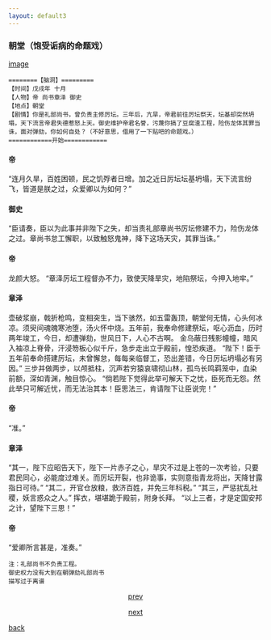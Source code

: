 ```yaml
---
layout: default3
---
```


### 朝堂（饱受诟病的命题戏）

[image](https://raw.githubusercontent.com/UserT2019/UserT2019.github.io/master/assets/img/mtxct.png)

```
========【脑洞】=========
【时间】戊戌年 十月
【人物】帝 尚书章泽 御史
【地点】朝堂
【剧情】你是礼部尚书，曾负责主修厉坛。三年后，亢旱，帝君前往厉坛祭天，坛基却突然坍塌，天下流言帝君失德惹怒上天。御史维护帝君名誉，污蔑你搞了豆腐渣工程，险伤龙体其罪当诛，面对弹劾，你如何自处？（不好意思，借用了一下贴吧的命题戏。）
============开始============
```

#### 帝
“连月久旱，百姓困顿，民之饥殍者日增。加之近日厉坛坛基坍塌，天下流言纷飞，皆道是朕之过，众爱卿以为如何？”

#### 御史
“臣请奏，臣以为此事并非陛下之失，却当责礼部章尚书厉坛修建不力，险伤龙体之过。章尚书怠工懈职，以致触怒鬼神，降下这场天灾，其罪当诛。”

#### 帝
龙颜大怒。
“章泽厉坛工程督办不力，致使天降旱灾，地陷祭坛，今押入地牢。”

#### 章泽
壶破浆崩，戟折枪鸣，变相突生，当下骇然，如五雷轰顶，朝堂何无情，心头何冰凉。须臾间魂魄寒池堕，汤火怀中烧。五年前，我奉命修建祭坛，呕心沥血，历时两年竣工，今日，却遭弹劾，世风日下，人心不古啊。
金乌蔽日残影幢幢，暗风入袖凉上脊骨，汗浸笏板心似千斤，急步走出立于殿前，惶恐疾道。
“陛下！臣于五年前奉命搭建厉坛，未曾懈怠，每每亲临督工，恐出差错，今日厉坛坍塌必有另因。”
三步并做两步，以颅抵柱，沉声若穷猿哀啸彻山林，孤鸟长鸣羁笼中，血染前额，深如青渊，触目惊心。
“倘若陛下觉得此举可解天下之忧，臣死而无怨。然此举只可解近忧，而无法治其本！臣思法三，肯请陛下让臣说完！”

#### 帝
“准。”

#### 章泽
“其一，陛下应昭告天下，陛下一片赤子之心，旱灾不过是上苍的一次考验，只要君民同心，必能度过难关。而厉坛开裂，也非诡事，实则意指青龙将出，天降甘露指日可待。”
“其二，开官仓放粮，救济百姓，并免三年科税。”
“其三，严惩扰乱社稷，妖言惑众之人。”
挥衣，堪堪跪于殿前，附身长拜。
“以上三者，才是定国安邦之计，望陛下三思！”

#### 帝
“爱卿所言甚是，准奏。”

```
注：礼部尚书不负责工程。
御史权力没有大到在朝弹劾礼部尚书
描写过于离谱
```

<p style="text-align:center"><a href="./zx-cpzh.html">prev</a></p>

<p style="text-align:center"><a href="./pd.html">next</a></p>

[back](./my-page.html)


